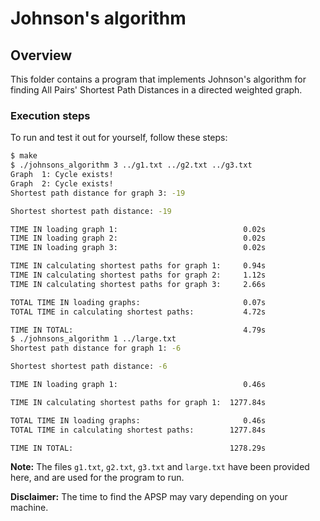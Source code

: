 # Johnson's algorithm

## Overview

This folder contains a program that implements Johnson's algorithm for finding
All Pairs' Shortest Path Distances in a directed weighted graph.

### Execution steps

To run and test it out for yourself, follow these steps:

```bash
$ make
$ ./johnsons_algorithm 3 ../g1.txt ../g2.txt ../g3.txt
Graph  1: Cycle exists!
Graph  2: Cycle exists!
Shortest path distance for graph 3: -19

Shortest shortest path distance: -19

TIME IN loading graph 1:                            0.02s
TIME IN loading graph 2:                            0.02s
TIME IN loading graph 3:                            0.02s

TIME IN calculating shortest paths for graph 1:     0.94s
TIME IN calculating shortest paths for graph 2:     1.12s
TIME IN calculating shortest paths for graph 3:     2.66s

TOTAL TIME IN loading graphs:                       0.07s
TOTAL TIME in calculating shortest paths:           4.72s

TIME IN TOTAL:                                      4.79s
$ ./johnsons_algorithm 1 ../large.txt
Shortest path distance for graph 1: -6

Shortest shortest path distance: -6

TIME IN loading graph 1:                            0.46s

TIME IN calculating shortest paths for graph 1:  1277.84s

TOTAL TIME IN loading graphs:                       0.46s
TOTAL TIME in calculating shortest paths:        1277.84s

TIME IN TOTAL:                                   1278.29s
```

**Note:** The files `g1.txt`, `g2.txt`, `g3.txt` and `large.txt` have been
provided here, and are used for the program to run.

**Disclaimer:** The time to find the APSP may vary depending on your machine.
